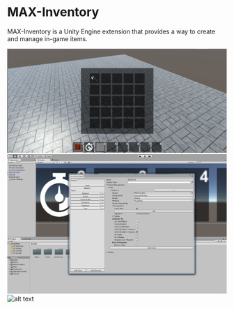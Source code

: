 # MAX-Inventory
MAX-Inventory is a Unity Engine extension that provides a way to create and manage in-game items.

![alt text](demo1.png)
![alt text](demo2.png)
![alt text](demo3.png)
